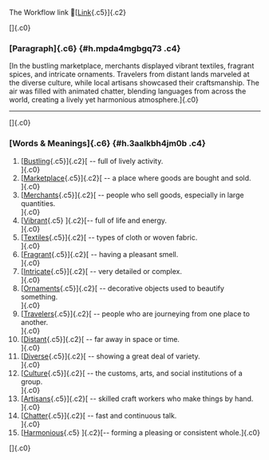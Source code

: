 The Workflow link
👏[[Link](https://www.google.com/url?q=http://www.google.com&sa=D&source=editors&ust=1761243623097552&usg=AOvVaw0LtVDTMz2hm--L2XMUERXd){.c5}]{.c2}

[]{.c0}

### [Paragraph]{.c6} {#h.mpda4mgbgq73 .c4}

[In the bustling marketplace, merchants displayed vibrant textiles,
fragrant spices, and intricate ornaments. Travelers from distant lands
marveled at the diverse culture, while local artisans showcased their
craftsmanship. The air was filled with animated chatter, blending
languages from across the world, creating a lively yet harmonious
atmosphere.]{.c0}

------------------------------------------------------------------------

[]{.c0}

### [Words & Meanings]{.c6} {#h.3aalkbh4jm0b .c4}

1.  [[Bustling](https://www.google.com/url?q=http://www.google.com&sa=D&source=editors&ust=1761243623098147&usg=AOvVaw0BeApyyOIM0oEpsSsWmk9L){.c5}]{.c2}[ --
    full of lively activity.\
    ]{.c0}
2.  [[Marketplace](https://www.google.com/url?q=http://www.google.com&sa=D&source=editors&ust=1761243623098294&usg=AOvVaw1USIbmONWw230fGpapOcNW){.c5}]{.c2}[ --
    a place where goods are bought and sold.\
    ]{.c0}
3.  [[Merchants](https://www.google.com/url?q=http://www.google.com&sa=D&source=editors&ust=1761243623098406&usg=AOvVaw30Y7hDLp8S3YYHTNHpMIUr){.c5}]{.c2}[ --
    people who sell goods, especially in large quantities.\
    ]{.c0}
4.  [[Vibrant](https://www.google.com/url?q=http://www.google.com&sa=D&source=editors&ust=1761243623098520&usg=AOvVaw2GeFCHEIT_-Nsu8Mo7RLy-){.c5}
    ]{.c2}[-- full of life and energy.\
    ]{.c0}
5.  [[Textiles](https://www.google.com/url?q=http://www.google.com&sa=D&source=editors&ust=1761243623098612&usg=AOvVaw2N9IMgAJ5fDkxXNIwGjFhm){.c5}]{.c2}[ --
    types of cloth or woven fabric.\
    ]{.c0}
6.  [[Fragrant](https://www.google.com/url?q=http://www.google.com&sa=D&source=editors&ust=1761243623098706&usg=AOvVaw3kyzIGCG_Xv07R9fq9ZqOD){.c5}]{.c2}[ --
    having a pleasant smell.\
    ]{.c0}
7.  [[Intricate](https://www.google.com/url?q=http://www.google.com&sa=D&source=editors&ust=1761243623098795&usg=AOvVaw0a8C0022bPWnpaO8imFHTC){.c5}]{.c2}[ --
    very detailed or complex.\
    ]{.c0}
8.  [[Ornaments](https://www.google.com/url?q=http://www.google.com&sa=D&source=editors&ust=1761243623098884&usg=AOvVaw2KLxieqBFNmCaSAuSrcgF5){.c5}]{.c2}[ --
    decorative objects used to beautify something.\
    ]{.c0}
9.  [[Travelers](https://www.google.com/url?q=http://www.google.com&sa=D&source=editors&ust=1761243623098988&usg=AOvVaw3_qrsSgmG0lyVaTVx4O4MC){.c5}]{.c2}[ --
    people who are journeying from one place to another.\
    ]{.c0}
10. [[Distant](https://www.google.com/url?q=http://www.google.com&sa=D&source=editors&ust=1761243623099107&usg=AOvVaw1Ea9yhqpzV_rd0pQzYLP5D){.c5}]{.c2}[ --
    far away in space or time.\
    ]{.c0}
11. [[Diverse](https://www.google.com/url?q=http://www.google.com&sa=D&source=editors&ust=1761243623099195&usg=AOvVaw1atzec_kYzgmJIoh24Heok){.c5}]{.c2}[ --
    showing a great deal of variety.\
    ]{.c0}
12. [[Culture](https://www.google.com/url?q=http://www.google.com&sa=D&source=editors&ust=1761243623099287&usg=AOvVaw3jlJpsC9uMpRmLWDqhWpxu){.c5}]{.c2}[ --
    the customs, arts, and social institutions of a group.\
    ]{.c0}
13. [[Artisans](https://www.google.com/url?q=http://www.google.com&sa=D&source=editors&ust=1761243623099403&usg=AOvVaw2_Hrtys8ecqCyEcAIG22fp){.c5}]{.c2}[ --
    skilled craft workers who make things by hand.\
    ]{.c0}
14. [[Chatter](https://www.google.com/url?q=http://www.google.com&sa=D&source=editors&ust=1761243623099508&usg=AOvVaw2kgKPnaydGAucj3NpXdnWz){.c5}]{.c2}[ --
    fast and continuous talk.\
    ]{.c0}
15. [[Harmonious](https://www.google.com/url?q=http://www.google.com&sa=D&source=editors&ust=1761243623099600&usg=AOvVaw0I_kNIv-fF2nk1BEu_QO83){.c5}
    ]{.c2}[-- forming a pleasing or consistent whole.]{.c0}

[]{.c0}
